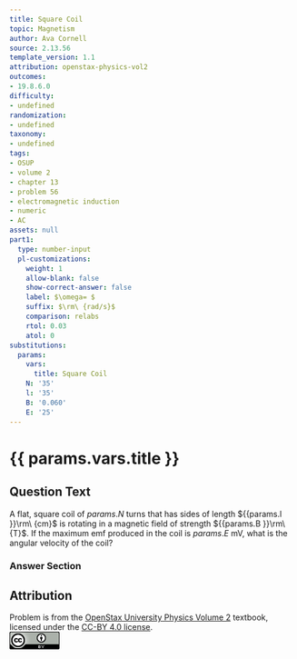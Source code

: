 ```yaml
---
title: Square Coil
topic: Magnetism
author: Ava Cornell
source: 2.13.56
template_version: 1.1
attribution: openstax-physics-vol2
outcomes:
- 19.8.6.0
difficulty:
- undefined
randomization:
- undefined
taxonomy:
- undefined
tags:
- OSUP
- volume 2
- chapter 13
- problem 56
- electromagnetic induction
- numeric
- AC
assets: null
part1:
  type: number-input
  pl-customizations:
    weight: 1
    allow-blank: false
    show-correct-answer: false
    label: $\omega= $
    suffix: $\rm\ {rad/s}$
    comparison: relabs
    rtol: 0.03
    atol: 0
substitutions:
  params:
    vars:
      title: Square Coil
    N: '35'
    l: '35'
    B: '0.060'
    E: '25'
---
```

# {{ params.vars.title }}

## Question Text

A flat, square coil of ${{params.N }}$ turns that has sides of length ${{params.l }}\rm\ {cm}$ is rotating in a magnetic field of strength ${{params.B }}\rm\ {T}$. If the maximum emf produced in the coil is ${{params.E }}\textrm{ mV}$, what is the angular velocity of the coil?

### Answer Section

## Attribution

Problem is from the [OpenStax University Physics Volume 2](https://openstax.org/details/books/university-physics-volume-2) textbook, licensed under the [CC-BY 4.0 license](https://creativecommons.org/licenses/by/4.0/).<br>![Image representing the Creative Commons 4.0 BY license.](https://raw.githubusercontent.com/firasm/bits/master/by.png)